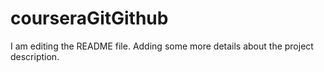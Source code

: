 # courseraGitGithub
I am editing the README file. Adding some more details about the project description.
